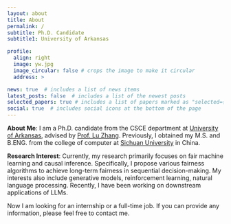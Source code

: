 ```yaml
---
layout: about
title: About
permalink: /
subtitle: Ph.D. Candidate
subtitle1: University of Arkansas

profile:  
  align: right
  image: yw.jpg
  image_circular: false # crops the image to make it circular
  address: >

news: true  # includes a list of news items
latest_posts: false  # includes a list of the newest posts
selected_papers: true # includes a list of papers marked as "selected={true}"
social: true  # includes social icons at the bottom of the page
---
```


<strong>About Me</strong>: I am a Ph.D. candidate from the CSCE department at  <a href="https://www.uark.edu">University of Arkansas</a>, advised by <a href="http://www.csce.uark.edu/~lz006/">Prof. Lu Zhang</a>. Previously, I obtained my M.S. and B.ENG. from the college of computer at <a href="https://en.scu.edu.cn">Sichuan University</a> in China.

<strong>Research Interest</strong>: Currently, my research primarily focuses on fair machine learning and causal inference. Specifically, I propose various fairness algorithms to achieve long-term fairness in sequential decision-making. My interests also include generative models, reinforcement learning, natural language processing. Recently, I have been working on downstream applications of LLMs.

Now I am looking for an internship or a full-time job. If you can provide any information, please feel free to contact me.
